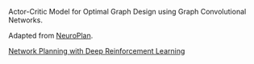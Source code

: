 Actor-Critic Model for Optimal Graph Design using Graph Convolutional Networks.

Adapted from [NeuroPlan](https://github.com/netx-repo/neuroplan).

[Network Planning with Deep Reinforcement Learning](https://dl.acm.org/doi/pdf/10.1145/3452296.3472902)
